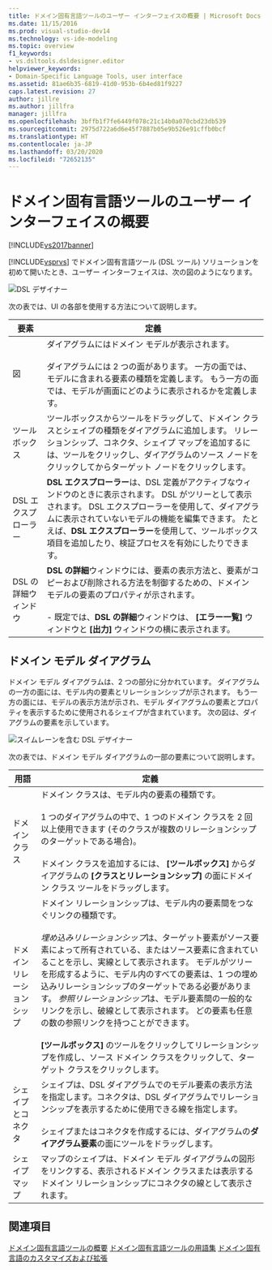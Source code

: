 ```yaml
---
title: ドメイン固有言語ツールのユーザー インターフェイスの概要 | Microsoft Docs
ms.date: 11/15/2016
ms.prod: visual-studio-dev14
ms.technology: vs-ide-modeling
ms.topic: overview
f1_keywords:
- vs.dsltools.dsldesigner.editor
helpviewer_keywords:
- Domain-Specific Language Tools, user interface
ms.assetid: 81ae6b35-6819-41d0-953b-6b4ed81f9227
caps.latest.revision: 27
author: jillre
ms.author: jillfra
manager: jillfra
ms.openlocfilehash: 3bffb1f7fe6449f078c21c14b0a070cbd23db539
ms.sourcegitcommit: 2975d722a6d6e45f7887b05e9b526e91cffb0bcf
ms.translationtype: HT
ms.contentlocale: ja-JP
ms.lasthandoff: 03/20/2020
ms.locfileid: "72652135"
---
```

# <a name="overview-of-the-domain-specific-language-tools-user-interface"></a>ドメイン固有言語ツールのユーザー インターフェイスの概要
[!INCLUDE[vs2017banner](../includes/vs2017banner.md)]

[!INCLUDE[vsprvs](../includes/vsprvs-md.md)] でドメイン固有言語ツール (DSL ツール) ソリューションを初めて開いたとき、ユーザー インターフェイスは、次の図のようになります。

 ![DSL デザイナー](../modeling/media/dsl-designer.png "dsl_designer")

 次の表では、UI の各部を使用する方法について説明します。

|**要素**|**定義**|
|-----------------|--------------------|
|図|ダイアグラムにはドメイン モデルが表示されます。<br /><br /> ダイアグラムには 2 つの面があります。 一方の面では、モデルに含まれる要素の種類を定義します。 もう一方の面では、モデルが画面にどのように表示されるかを定義します。|
|ツールボックス|ツールボックスからツールをドラッグして、ドメイン クラスとシェイプの種類をダイアグラムに追加します。 リレーションシップ、コネクタ、シェイプ マップを追加するには、ツールをクリックし、ダイアグラムのソース ノードをクリックしてからターゲット ノードをクリックします。|
|DSL エクスプローラー|**DSL エクスプローラー**は、DSL 定義がアクティブなウィンドウのときに表示されます。 DSL がツリーとして表示されます。 DSL エクスプローラーを使用して、ダイアグラムに表示されていないモデルの機能を編集できます。 たとえば、**DSL エクスプローラー**を使用して、ツールボックス項目を追加したり、検証プロセスを有効にしたりできます。|
|DSL の詳細ウィンドウ|**DSL の詳細**ウィンドウには、要素の表示方法と、要素がコピーおよび削除される方法を制御するための、ドメイン モデルの要素のプロパティが示されます。<br /><br /> -   既定では、**DSL の詳細**ウィンドウは、 **[エラー一覧]** ウィンドウと **[出力]** ウィンドウの横に表示されます。|

## <a name="the-domain-model-diagram"></a>ドメイン モデル ダイアグラム
 ドメイン モデル ダイアグラムは、2 つの部分に分かれています。 ダイアグラムの一方の面には、モデル内の要素とリレーションシップが示されます。 もう一方の面には、モデルの表示方法が示され、モデル ダイアグラムの要素とプロパティを表示するために使用されるシェイプが含まれています。 次の図は、ダイアグラムの要素を示しています。

 ![スイムレーンを含む DSL デザイナー](../modeling/media/dsl-desinger.png "dsl_desinger")

 次の表では、ドメイン モデル ダイアグラムの一部の要素について説明します。

|**用語**|**定義**|
|--------------|--------------------|
|ドメイン クラス|ドメイン クラスは、モデル内の要素の種類です。<br /><br /> 1 つのダイアグラムの中で、1 つのドメイン クラスを 2 回以上使用できます (そのクラスが複数のリレーションシップのターゲットである場合)。<br /><br /> ドメイン クラスを追加するには、 **[ツールボックス]** からダイアグラムの **[クラスとリレーションシップ]** の面にドメイン クラス ツールをドラッグします。|
|ドメイン リレーションシップ|ドメイン リレーションシップは、モデル内の要素間をつなぐリンクの種類です。<br /><br /> *埋め込みリレーションシップ*は、ターゲット要素がソース要素によって所有されている、またはソース要素に含まれていることを示し、実線として表示されます。 モデルがツリーを形成するように、モデル内のすべての要素は、1 つの埋め込みリレーションシップのターゲットである必要があります。 *参照リレーションシップ*は、モデル要素間の一般的なリンクを示し、破線として表示されます。 どの要素も任意の数の参照リンクを持つことができます。<br /><br /> **[ツールボックス]** のツールをクリックしてリレーションシップを作成し、ソース ドメイン クラスをクリックして、ターゲット クラスをクリックします。|
|シェイプとコネクタ|シェイプは、DSL ダイアグラムでのモデル要素の表示方法を指定します。コネクタは、DSL ダイアグラムでリレーションシップを表示するために使用できる線を指定します。<br /><br /> シェイプまたはコネクタを作成するには、ダイアグラムの**ダイアグラム要素**の面にツールをドラッグします。|
|シェイプ マップ|マップのシェイプは、ドメイン モデル ダイアグラムの図形をリンクする、表示されるドメイン クラスまたは表示するドメイン リレーションシップにコネクタの線として表示されます。|

## <a name="see-also"></a>関連項目
 [ドメイン固有言語ツールの概要](../modeling/overview-of-domain-specific-language-tools.md) [ドメイン固有言語ツールの用語集](https://msdn.microsoft.com/ca5e84cb-a315-465c-be24-76aa3df276aa) [ドメイン固有言語のカスタマイズおよび拡張](../modeling/customizing-and-extending-a-domain-specific-language.md)
